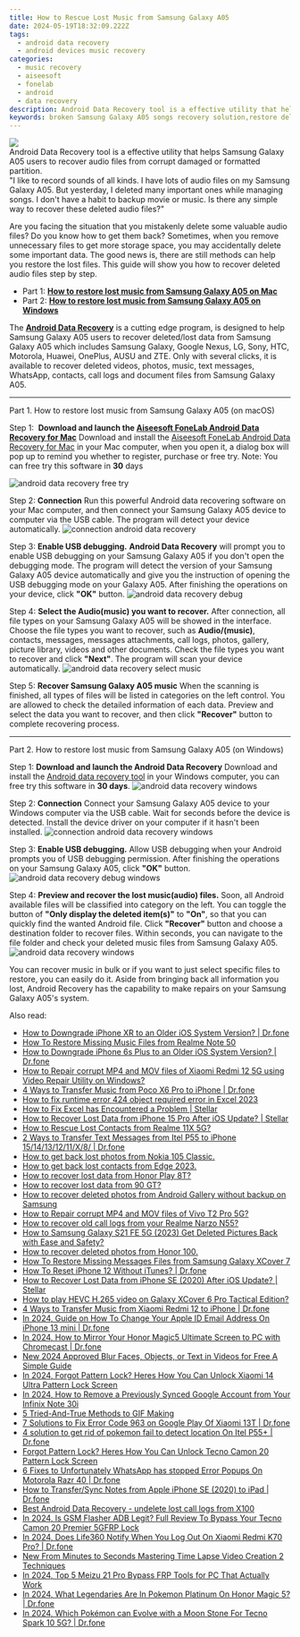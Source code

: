 ```yaml
---
title: How to Rescue Lost Music from Samsung Galaxy A05
date: 2024-05-19T18:32:09.222Z
tags: 
  - android data recovery
  - android devices music recovery
categories: 
  - music recovery
  - aiseesoft
  - fonelab
  - android
  - data recovery
description: Android Data Recovery tool is a effective utility that helps Samsung Galaxy A05 users to recover audio files from corrupt damaged or formatted partition.
keywords: broken Samsung Galaxy A05 songs recovery solution,restore deleted music files on Galaxy A05,broken Samsung music recovery solution,restore deleted music files on Samsung,retrieve wiped songs Galaxy A05,recover lost music from Galaxy A05,how to restore your files from Galaxy A05,Samsung music disappear,how do i recover music on Samsung,Samsung Galaxy A05 deleted music,how to get back deleted music Samsung phone,how to get the music back on Samsung
---
```


<img src="https://img0mobiles.techidaily.com/images/best-assets/devices/samsung/samsung-galaxy-a05/1.jpg" class="atpl-imgstyle"  />

<div class="atpl-content atpl-for-fonelab-android recover-music">

<div class="atpl-post-description-part-1">
Android Data Recovery tool is a effective utility that helps Samsung Galaxy A05 users to recover audio files from corrupt damaged or formatted partition.
</div>



<div class="atpl-post-description-part-2">
<div class="tpl-content-sub-paragraph-question">
  "I like to record sounds of all kinds. I have lots of audio files on my Samsung Galaxy A05. But yesterday, I deleted many important ones while managing songs. I don't have a habit to backup movie or music. Is there any simple way to recover these deleted audio files?"
</div>
<div class="tpl-content-sub-paragraph-content">
<p>
  Are you facing the situation that you mistakenly delete some valuable audio files? Do you know how to get them back? Sometimes, when you remove unnecessary files to get more storage space, you may accidentally delete some important data. The good news is, there are still methods can help you restore the lost files. This guide will show you how to recover deleted audio files step by step.
</p>
</div>
</div>

<ul>
  <li>Part 1: <strong><a href="#p1">How to restore lost music from Samsung Galaxy A05 on Mac</a></strong></li>
  <li>Part 2: <strong><a href="#p2">How to restore lost music from Samsung Galaxy A05 on Windows</a></strong></li>
</ul>


<div class="atpl-post-description-part-3">
<div class="tpl-content-sub-paragraph-normal">
  <p>
      The <a href="https://tools.techidaily.com/aiseesoft-android-data-recovery/" ><strong>Android Data Recovery</strong></a> is a cutting edge program, is designed to help Samsung Galaxy A05 users to recover deleted/lost data from Samsung Galaxy A05 which includes Samsung Galaxy, Google Nexus, LG, Sony, HTC, Motorola, Huawei, OnePlus, AUSU and ZTE. Only with several clicks, it is available to recover deleted videos, photos, music, text messages, WhatsApp, contacts, call logs and document files from Samsung Galaxy A05.
  </p>
</div>
</div>



<!-- Part 1 -->
<a id="p1" name="p1" ></a><hr>

<div>
  <span class="atpl-step-part-style">Part 1. How to restore lost music from Samsung Galaxy A05 (on macOS)</span>
</div>

<span class="atpl-stepstyle-a"><span>Step 1: </span></span> <strong>Download and launch the <a href="https://tools.techidaily.com/aiseesoft-android-data-recovery-for-mac/" >Aiseesoft FoneLab Android Data Recovery for Mac</a></strong>
Download and install the <a href="https://tools.techidaily.com/aiseesoft-android-data-recovery-for-mac/" >Aiseesoft FoneLab Android Data Recovery for Mac</a> in your Mac computer, when you open it, a dialog box will pop up to remind you whether to register, purchase or free try.
Note: You can free try this software in <strong>30</strong> days

<img src="https://tools.techidaily.com/images/apps/aiseesoft/android-data-recovery/mac-free-try.png" class="atpl-imgstyle" alt="android data recovery free try" />

<span class="atpl-stepstyle-a"><span>Step 2: </span></span> <strong>Connection</strong>
Run this powerful Android data recovering software on your Mac computer, and then connect your Samsung Galaxy A05 device to computer via the USB cable. The program will detect your device automatically.
<img src="https://tools.techidaily.com/images/apps/aiseesoft/android-data-recovery/mac-connection-interface.jpg" class="atpl-imgstyle" alt="connection android data recovery" />

<span class="atpl-stepstyle-a"><span>Step 3: </span></span> <strong>Enable USB debugging.</strong>
<strong>Android Data Recovery</strong> will prompt you to enable USB debugging on your Samsung Galaxy A05 if you don't open the debugging mode. The program will detect the version of your Samsung Galaxy A05 device automatically and give you the instruction of opening the USB debugging mode on your Galaxy A05. After finishing the operations on your device, click <strong>"OK"</strong> button.
<img src="https://tools.techidaily.com/images/apps/aiseesoft/android-data-recovery/mac-android-usb-debug.jpg"  class="atpl-imgstyle" alt="android data recovery debug" />

<span class="atpl-stepstyle-a"><span>Step 4: </span></span> <strong>Select the Audio(music) you want to recover.</strong>
After connection, all file types on your Samsung Galaxy A05 will be showed in the interface. Choose the file types you want to recover, such as <strong>Audio/(music)</strong>, contacts, messages, messages attachments, call logs, photos, gallery, picture library, videos and other documents. Check the file types you want to recover and click <b>"Next"</b>. The program will scan your device automatically.
<img src="https://tools.techidaily.com/images/apps/aiseesoft/android-data-recovery/mac-choose-type-music.jpg" class="atpl-imgstyle" alt="android data recovery select music" />

<span class="atpl-stepstyle-a"><span>Step 5: </span></span> <strong>Recover Samsung Galaxy A05 music</strong>
When the scanning is finished, all types of files will be listed in categories on the left control. You are allowed to check the detailed information of each data. Preview and select the data you want to recover, and then click <b>"Recover"</b> button to complete recovering process.


<a id="p2" name="p2"></a><hr>

<!-- Part 2 -->
<div>
  <span class="atpl-step-part-style">Part 2. How to restore lost music from Samsung Galaxy A05 (on Windows)</span>
</div>

<span class="atpl-stepstyle-a"><span>Step 1: </span></span> <strong>Download and launch the Android Data Recovery</strong>
Download and install the <a href="https://tools.techidaily.com/aiseesoft-android-data-recovery-for-win/" >Android data recovery tool</a> in your Windows computer, you can free try this software in <b>30 days</b>.
<img src="https://tools.techidaily.com/images/apps/aiseesoft/android-data-recovery/win-start-interface.png"  class="atpl-imgstyle" alt="android data recovery windows" />

<span class="atpl-stepstyle-a"><span>Step 2: </span></span> <strong>Connection</strong>
Connect your Samsung Galaxy A05 device to your Windows computer via the USB cable. Wait for seconds before the device is detected. Install the device driver on your computer if it hasn't been installed.
<img src="https://tools.techidaily.com/images/apps/aiseesoft/android-data-recovery/win-connection-interface.png" class="atpl-imgstyle" alt="connection android data recovery windows" />

<span class="atpl-stepstyle-a"><span>Step 3: </span></span> <strong>Enable USB debugging.</strong>
Allow USB debugging when your Android prompts you of USB debugging permission. After finishing the operations on your Samsung Galaxy A05, click <b>"OK"</b> button.
<img src="https://tools.techidaily.com/images/apps/aiseesoft/android-data-recovery/win-android-usb-debug.png" class="atpl-imgstyle" alt="android data recovery debug windows" />

<span class="atpl-stepstyle-a"><span>Step 4: </span></span> <strong>Preview and recover the lost music(audio) files.</strong>
Soon, all Android available files will be classified into category on the left. You can toggle the button of <b>"Only display the deleted item(s)"</b> to <b>"On"</b>, so that you can quickly find the wanted Android file. Click <b>"Recover"</b> button and choose a destination folder to recover files. Within seconds, you can navigate to the file folder and check your deleted music files from Samsung Galaxy A05.
<img src="https://tools.techidaily.com/images/apps/aiseesoft/android-data-recovery/win-recover-music.jpg" class="atpl-imgstyle" alt="android data recovery windows" />

<div class="atpl-post-description-part-4">
<div class="tpl-content-sub-paragraph-normal">
    <p>
        You can recover music in bulk or if you want to just select specific files to restore, you can easily do it. Aside from bringing back all information you lost, Android Recovery has the capability to make repairs on your Samsung Galaxy A05's system.
    </p>
</div>
</div>


<ins class="adsbygoogle"
     style="display:block"
     data-ad-client="ca-pub-7571918770474297"
     data-ad-slot="8358498916"
     data-ad-format="auto"
     data-full-width-responsive="true"></ins>



</div>
<ins class="adsbygoogle"
    style="display:block"
    data-ad-format="autorelaxed"
    data-ad-client="ca-pub-7571918770474297"
    data-ad-slot="1223367746"></ins>

<span class="atpl-alsoreadstyle">Also read:</span>
<div><ul>
<li><a href="https://blog-min.techidaily.com/how-to-downgrade-iphone-xr-to-an-older-ios-system-version-drfone-by-drfone-ios-system-repair-ios-system-repair/"><u>How to Downgrade iPhone XR to an Older iOS System Version? | Dr.fone</u></a></li>
<li><a href="https://blog-min.techidaily.com/how-to-restore-missing-music-files-from-realme-note-50-by-fonelab-android-recover-music/"><u>How To  Restore Missing Music Files from Realme Note 50</u></a></li>
<li><a href="https://blog-min.techidaily.com/how-to-downgrade-iphone-6s-plus-to-an-older-ios-system-version-drfone-by-drfone-ios-system-repair-ios-system-repair/"><u>How to Downgrade iPhone 6s Plus to an Older iOS System Version? | Dr.fone</u></a></li>
<li><a href="https://blog-min.techidaily.com/how-to-repair-corrupt-mp4-and-mov-files-of-xiaomi-redmi-12-5g-using-video-repair-utility-on-windows-by-stellar-video-repair-mobile-video-repair/"><u>How to Repair corrupt MP4 and MOV files of Xiaomi Redmi 12 5G using Video Repair Utility on Windows?</u></a></li>
<li><a href="https://blog-min.techidaily.com/4-ways-to-transfer-music-from-poco-x6-pro-to-iphone-drfone-by-drfone-transfer-from-android-transfer-from-android/"><u>4 Ways to Transfer Music from Poco X6 Pro to iPhone | Dr.fone</u></a></li>
<li><a href="https://blog-min.techidaily.com/how-to-fix-runtime-error-424-object-required-error-in-excel-2023-by-stellar-guide/"><u>How to fix runtime error 424 object required error in Excel 2023</u></a></li>
<li><a href="https://blog-min.techidaily.com/how-to-fix-excel-has-encountered-a-problem-stellar-by-stellar-guide/"><u>How to Fix Excel has Encountered a Problem | Stellar</u></a></li>
<li><a href="https://blog-min.techidaily.com/how-to-recover-lost-data-from-iphone-15-pro-after-ios-update-stellar-by-stellar-data-recovery-ios-iphone-data-recovery/"><u>How to Recover Lost Data from iPhone 15 Pro After iOS Update? | Stellar</u></a></li>
<li><a href="https://blog-min.techidaily.com/how-to-rescue-lost-contacts-from-realme-11x-5g-by-fonelab-android-recover-contacts/"><u>How to Rescue Lost Contacts from Realme 11X 5G?</u></a></li>
<li><a href="https://blog-min.techidaily.com/2-ways-to-transfer-text-messages-from-itel-p55-to-iphone-1514131211x8-drfone-by-drfone-transfer-from-android-transfer-from-android/"><u>2 Ways to Transfer Text Messages from Itel P55 to iPhone 15/14/13/12/11/X/8/ | Dr.fone</u></a></li>
<li><a href="https://blog-min.techidaily.com/how-to-get-back-lost-photos-from-nokia-105-classic-by-fonelab-android-recover-photos/"><u>How to get back lost photos from Nokia 105 Classic.</u></a></li>
<li><a href="https://blog-min.techidaily.com/how-to-get-back-lost-contacts-from-edge-2023-by-fonelab-android-recover-contacts/"><u>How to get back lost contacts from Edge 2023.</u></a></li>
<li><a href="https://blog-min.techidaily.com/how-to-recover-lost-data-from-honor-play-8t-by-fonelab-android-recover-data/"><u>How to recover lost data from Honor Play 8T?</u></a></li>
<li><a href="https://blog-min.techidaily.com/how-to-recover-lost-data-from-90-gt-by-fonelab-android-recover-data/"><u>How to recover lost data from 90 GT?</u></a></li>
<li><a href="https://blog-min.techidaily.com/how-to-recover-deleted-photos-from-android-gallery-without-backup-on-samsung-by-stellar-photo-recovery-android-mobile-photo-recover/"><u>How to recover deleted photos from Android Gallery without backup on Samsung</u></a></li>
<li><a href="https://blog-min.techidaily.com/how-to-repair-corrupt-mp4-and-mov-files-of-vivo-t2-pro-5g-by-stellar-video-repair-mobile-video-repair/"><u>How to Repair corrupt MP4 and MOV files of Vivo T2 Pro 5G?</u></a></li>
<li><a href="https://blog-min.techidaily.com/how-to-recover-old-call-logs-from-your-realme-narzo-n55-by-fonelab-android-recover-call-logs/"><u>How to recover old call logs from your Realme Narzo N55?</u></a></li>
<li><a href="https://blog-min.techidaily.com/how-to-samsung-galaxy-s21-fe-5g-2023-get-deleted-pictures-back-with-ease-and-safety-by-fonelab-android-recover-pictures/"><u>How to Samsung Galaxy S21 FE 5G (2023) Get Deleted Pictures Back with Ease and Safety?</u></a></li>
<li><a href="https://blog-min.techidaily.com/how-to-recover-deleted-photos-from-honor-100-by-fonelab-android-recover-photos/"><u>How to recover deleted photos from Honor 100.</u></a></li>
<li><a href="https://blog-min.techidaily.com/how-to-restore-missing-messages-files-from-samsung-galaxy-xcover-7-by-fonelab-android-recover-messages/"><u>How To  Restore Missing Messages Files from Samsung Galaxy XCover 7</u></a></li>
<li><a href="https://blog-min.techidaily.com/how-to-reset-iphone-12-without-itunes-drfone-by-drfone-ios-system-repair-ios-system-repair/"><u>How To Reset iPhone 12 Without iTunes? | Dr.fone</u></a></li>
<li><a href="https://blog-min.techidaily.com/how-to-recover-lost-data-from-iphone-se-2020-after-ios-update-stellar-by-stellar-data-recovery-ios-iphone-data-recovery/"><u>How to Recover Lost Data from iPhone SE (2020) After iOS Update? | Stellar</u></a></li>
<li><a href="https://blog-min.techidaily.com/how-to-play-hevc-h-265-video-on-galaxy-xcover-6-pro-tactical-edition-by-aiseesoft-video-converter-play-hevc-video-on-android/"><u>How to play HEVC H.265 video on Galaxy XCover 6 Pro Tactical Edition?</u></a></li>
<li><a href="https://blog-min.techidaily.com/4-ways-to-transfer-music-from-xiaomi-redmi-12-to-iphone-drfone-by-drfone-transfer-from-android-transfer-from-android/"><u>4 Ways to Transfer Music from Xiaomi Redmi 12 to iPhone | Dr.fone</u></a></li>
<li><a href="https://iphone-unlock.techidaily.com/in-2024-guide-on-how-to-change-your-apple-id-email-address-on-iphone-13-mini-drfone-by-drfone-ios/"><u>In 2024, Guide on How To Change Your Apple ID Email Address On iPhone 13 mini | Dr.fone</u></a></li>
<li><a href="https://screen-mirror.techidaily.com/in-2024-how-to-mirror-your-honor-magic5-ultimate-screen-to-pc-with-chromecast-drfone-by-drfone-android/"><u>In 2024, How to Mirror Your Honor Magic5 Ultimate Screen to PC with Chromecast | Dr.fone</u></a></li>
<li><a href="https://ai-video-apps.techidaily.com/new-2024-approved-blur-faces-objects-or-text-in-videos-for-free-a-simple-guide/"><u>New 2024 Approved Blur Faces, Objects, or Text in Videos for Free A Simple Guide</u></a></li>
<li><a href="https://unlock-android.techidaily.com/in-2024-forgot-pattern-lock-heres-how-you-can-unlock-xiaomi-14-ultra-pattern-lock-screen-by-drfone-android/"><u>In 2024, Forgot Pattern Lock? Heres How You Can Unlock Xiaomi 14 Ultra Pattern Lock Screen</u></a></li>
<li><a href="https://unlock-android.techidaily.com/in-2024-how-to-remove-a-previously-synced-google-account-from-your-infinix-note-30i-by-drfone-android/"><u>In 2024, How to Remove a Previously Synced Google Account from Your Infinix Note 30i</u></a></li>
<li><a href="https://ai-editing-video.techidaily.com/5-tried-and-true-methods-to-gif-making/"><u>5 Tried-And-True Methods to GIF Making</u></a></li>
<li><a href="https://howto.techidaily.com/7-solutions-to-fix-error-code-963-on-google-play-of-xiaomi-13t-drfone-by-drfone-fix-android-problems-fix-android-problems/"><u>7 Solutions to Fix Error Code 963 on Google Play Of Xiaomi 13T | Dr.fone</u></a></li>
<li><a href="https://android-pokemon-go.techidaily.com/4-solution-to-get-rid-of-pokemon-fail-to-detect-location-on-itel-p55plus-drfone-by-drfone-virtual-android/"><u>4 solution to get rid of pokemon fail to detect location On Itel P55+ | Dr.fone</u></a></li>
<li><a href="https://unlock-android.techidaily.com/forgot-pattern-lock-heres-how-you-can-unlock-tecno-camon-20-pattern-lock-screen-by-drfone-android/"><u>Forgot Pattern Lock? Heres How You Can Unlock Tecno Camon 20 Pattern Lock Screen</u></a></li>
<li><a href="https://howto.techidaily.com/6-fixes-to-unfortunately-whatsapp-has-stopped-error-popups-on-motorola-razr-40-drfone-by-drfone-fix-android-problems-fix-android-problems/"><u>6 Fixes to Unfortunately WhatsApp has stopped Error Popups On Motorola Razr 40 | Dr.fone</u></a></li>
<li><a href="https://iphone-transfer.techidaily.com/how-to-transfersync-notes-from-apple-iphone-se-2020-to-ipad-drfone-by-drfone-transfer-from-ios/"><u>How to Transfer/Sync Notes from Apple iPhone SE (2020) to iPad | Dr.fone</u></a></li>
<li><a href="https://phone-solutions.techidaily.com/best-android-data-recovery-undelete-lost-call-logs-from-x100-by-fonelab-android-recover-call-logs/"><u>Best Android Data Recovery - undelete lost call logs from X100</u></a></li>
<li><a href="https://bypass-frp.techidaily.com/in-2024-is-gsm-flasher-adb-legit-full-review-to-bypass-your-tecno-camon-20-premier-5gfrp-lock-by-drfone-android/"><u>In 2024, Is GSM Flasher ADB Legit? Full Review To Bypass Your Tecno Camon 20 Premier 5GFRP Lock</u></a></li>
<li><a href="https://review-topics.techidaily.com/in-2024-does-life360-notify-when-you-log-out-on-xiaomi-redmi-k70-pro-drfone-by-drfone-virtual-android/"><u>In 2024, Does Life360 Notify When You Log Out On Xiaomi Redmi K70 Pro? | Dr.fone</u></a></li>
<li><a href="https://ai-vdieo-software.techidaily.com/new-from-minutes-to-seconds-mastering-time-lapse-video-creation-2-techniques/"><u>New From Minutes to Seconds Mastering Time Lapse Video Creation 2 Techniques</u></a></li>
<li><a href="https://android-frp.techidaily.com/in-2024-top-5-meizu-21-pro-bypass-frp-tools-for-pc-that-actually-work-by-drfone-android/"><u>In 2024, Top 5 Meizu 21 Pro Bypass FRP Tools for PC That Actually Work</u></a></li>
<li><a href="https://pokemon-go-android.techidaily.com/in-2024-what-legendaries-are-in-pokemon-platinum-on-honor-magic-5-drfone-by-drfone-virtual-android/"><u>In 2024, What Legendaries Are In Pokemon Platinum On Honor Magic 5? | Dr.fone</u></a></li>
<li><a href="https://android-pokemon-go.techidaily.com/in-2024-which-pokemon-can-evolve-with-a-moon-stone-for-tecno-spark-10-5g-drfone-by-drfone-virtual-android/"><u>In 2024, Which Pokémon can Evolve with a Moon Stone For Tecno Spark 10 5G? | Dr.fone</u></a></li>
</ul></div>


